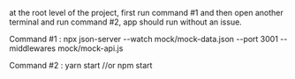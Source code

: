 at the root level of the project, first run command #1 and then open another terminal and run command #2, app should run without an issue.

Command #1 : npx json-server --watch mock/mock-data.json --port 3001 --middlewares mock/mock-api.js

Command #2 : yarn start //or npm start
